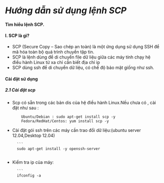 _***Hướng dẫn sử dụng lệnh SCP***_
========
#### Tìm hiểu lệnh SCP.

#### I. SCP là gì?
- SCP (Secure Copy – Sao chép an toàn) là một ứng dụng sử dụng SSH để mã hóa toàn bộ quá trình chuyển tập tin.
- SCP  là lệnh dùng để di chuyển file dữ liệu giữa các máy tính chạy hệ điều hành Linux từ xa chỉ cần biết địa chỉ ip
- SCP dùng ssh để di chuyển dữ liệu, có chế độ bảo mật giống như ssh.
#### Cài đặt sử dụng

##### 2.1 Cài đặt scp
- Scp có sẵn trong các bản dis của hệ điều hành Linux.Nếu chưa có , cài đặt như sau :
	```
		Ubuntu/Debian : sudo apt-get install scp -y
		Fedora/RedHat/Centos: yum install scp -y
	```
- Cài đặt gói ssh trên các máy cần trao đổi dữ liệu:(ubuntu server 12.04,Desktop 12.04)

     	```
		sudo apt-get install -y openssh-server
	```

- Kiểm tra ip của máy:

    	```
		ifconfig -a
	```


